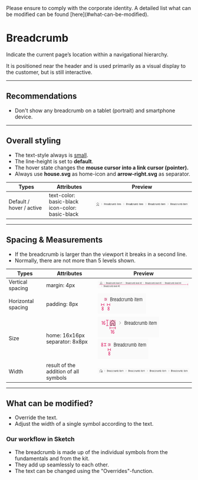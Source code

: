 <AlertInfo alertHeadline="Modifiable">
Please ensure to comply with the corporate identity. A detailed list what can be modified can be found [here](#what-can-be-modified).
</AlertInfo>

# Breadcrumb

Indicate the current page’s location within a navigational hierarchy.

It is positioned near the header and is used primarily as a visual display to the customer, but is still interactive.

---

## Recommendations

- Don't show any breadcrumb on a tablet (portrait) and smartphone device.

---

## Overall styling

- The text-style always is [small](../../General/Typography/Typography.md#small).
- The line-height is set to **default**.
- The hover state changes the **mouse cursor into a link cursor (pointer).**
- Always use **house.svg** as home-icon and **arrow-right.svg** as separator.

| Types | Attributes | Preview |
|---|---|---|
| Default / hover / active | text-color: basic-black <br> icon-color: basic-black | ![Breadcrumb complete](assets/complete@1x.png) |

---

## Spacing & Measurements

- If the breadcrumb is larger than the viewport it breaks in a second line.
- Normally, there are not more than 5 levels shown.

| Types | Attributes | Preview |
|---|---|---|
| Vertical spacing | margin: 4px|  ![Breadcrumb: horizontal-spacing](assets/measurements/vertical-spacing@1x.png) |
| Horizontal spacing | padding: 8px | ![Breadcrumb: vertical-spacing](assets/measurements/horizontal-spacing@1x.png) |
| Size | home: 16x16px <br> separator: 8x8px | ![Breadcrumb: icon-size](assets/measurements/size/icon@1x.png)<br> ![Breadcrumb: separator-size](assets/measurements/size/seperator@1x.png)|
| Width | result of the addition of all symbols | ![Breadcrumb: complete](assets/complete@1x.png) |

---

## What can be modified?

- Override the text.
- Adjust the width of a single symbol according to the text.

### Our workflow in Sketch

- The breadcrumb is made up of the individual symbols from the fundamentals and from the kit.
- They add up seamlessly to each other.
- The text can be changed using the "Overrides"-function.
